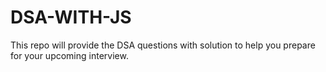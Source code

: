 # DSA-WITH-JS
This repo will provide the DSA questions with solution to help you prepare for your upcoming interview.
